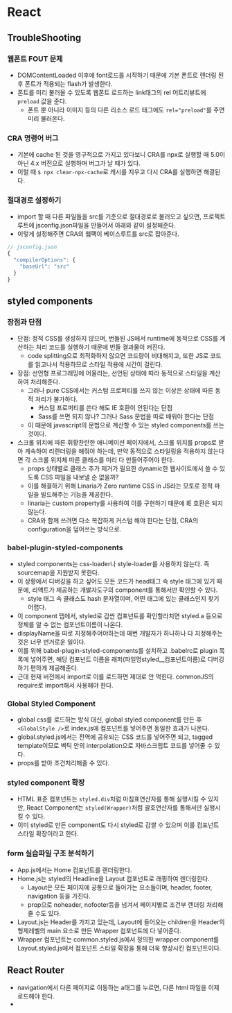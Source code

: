 # React

## TroubleShooting

### 웹폰트 FOUT 문제
- DOMContentLoaded 이후에 font로드를 시작하기 때문에 기본 폰트로 렌더링 된 후 폰트가 적용되는 flash가 발생한다.
- 폰트를 미리 불러올 수 있도록 웹폰트 로드하는 link태그의 rel 어트리뷰트에 `preload` 값을 준다.
  - 폰트 뿐 아니라 이미지 등의 다른 리소스 로드 태그에도 `rel="preload"`를 주면 미리 불러온다.

### CRA 명령어 버그
- 기본에 cache 된 것을 영구적으로 가지고 있다보니 CRA를 npx로 실행할 때 5.0이 아닌 4.x 버전으로 실행하며 버그가 날 때가 있다.
- 이럴 때 `$ npx clear-npx-cache`로 캐시를 지우고 다시 CRA를 실행하면 해결된다.

### 절대경로 설정하기
- import 할 때 다른 파일들을 src를 기준으로 절대경로로 불러오고 싶으면, 프로젝트 루트에 jsconfig.json파일을 만들어서 아래와 같이 설정해준다. 
- 이렇게 설정해주면 CRA의 웹팩이 베이스루트를 src로 잡아준다. 
```js
// jsconfig.json
{
  "compilerOptions": {
    "baseUrl": "src"
  }
}
```

## styled components

### 장점과 단점
- 단점: 정적 CSS를 생성하지 않으며, 번들된 JS에서 runtime에 동적으로 CSS를 계산하는 처리 코드를 실행하기 때문에 번들 결과물이 커진다.
  - code splitting으로 최적화하지 않으면 코드량이 비대해지고, 또한 JS로 코드를 읽고나서 적용하므로 스타일 적용에 시간이 걸린다.
- 장점: 선언형 프로그래밍에 어울리는, 선언된 상태에 따라 동적으로 스타일을 계산하여 처리해준다.
  - 그러나 pure CSS에서는 커스텀 프로퍼티를 쓰지 않는 이상은 상태에 따른 동적 처리가 불가하다. 
    - 커스텀 프로퍼티를 쓴다 해도 IE 호환이 안된다는 단점
    - Sass를 쓰면 되지 않나? 그러나 Sass 문법을 따로 배워야 한다는 단점
  - 이 때문에 javascript의 문법으로 계산할 수 있는 styled components를 쓰는 것이다.
- 스크롤 위치에 따른 휘황찬란한 애니메이션 페이지에서, 스크롤 위치를 props로 받아 계속하여 리렌더링을 해줘야 하는데, 만약 동적으로 스타일링을 적용하지 않는다면 각 스크롤 위지체 따른 클래스를 미리 다 만들어주어야 한다.
  - props 상태별로 클래스 추가 제거가 필요한 dynamic한 웹사이트에서 쓸 수 있도록 CSS 파일을 내보낼 순 없을까?
  - 이를 해결하기 위해 Linaria가 Zero runtime CSS in JS라는 모토로 정적 파일을 빌드해주는 기능을 제공한다.
  - linaria는 custom property를 사용하여 이를 구현하기 때문에 IE 호환은 되지 않는다.
  - CRA와 함께 쓰려면 다소 복잡하게 커스텀 해야 한다는 단점, CRA의 configuration을 덮어쓰는 방식으로.


### babel-plugin-styled-components
- styled components는 css-loader나 style-loader를 사용하지 않는다. 즉 sourcemap을 지원받지 못한다.
- 이 상황에서 디버깅을 하고 싶어도 모든 코드가 head태그 속 style 태그에 있기 때문에, 리액트가 제공하는 개발자도구의 component를 통해서만 확인할 수 있다.
  - style 태그 속 클래스도 hash 문자열이며, 어떤 태그에 있는 클래스인지 찾기 어렵다.
- 이 component 탭에서, styled로 감싼 컴포넌트를 확인할라치면 styled.a 등으로 정체를 알 수 없는 컴포넌트이름이 나온다.
- displayName을 따로 지정해주어야하는데 매번 개발자가 하나하나 다 지정해주는 것은 너무 번거로운 일이다.
- 이를 위해 babel-plugin-styled-components를 설치하고 .babelrc로 plugin 목록에 넣어주면, 해당 컴포넌트 이름을 래퍼(파일명styled__컴포넌트이름)로 디버깅하기 편하게 제공해준다.
- 근데 현재 버전에서 import로 이를 로드하면 제대로 안 먹힌다. commonJS의 require로 import해서 사용해야 한다.

### Global Styled Component
- global css를 로드하는 방식 대신, global styled component를 만든 후 `<GlobalStyle />`로 index.js에 컴포넌트를 넣어주면 동일한 효과가 나온다.
- global.styled.js에서는 전역에 공유되는 CSS 코드를 넣어주면 되고, tagged template이므로 벡틱 안의 interpolation으로 자바스크립트 코드를 넣어줄 수 있다.
- props를 받아 조건처리해줄 수 있다.

### styled component 확장
- HTML 표준 컴포넌트는 `styled.div`처럼 마침표연산자를 통해 실행시킬 수 있지만, React Component는 `styled(Wrapper)`처럼 괄호연산자를 통해서만 실행시킬 수 있다.
- 이미 styled로 만든 component도 다시 styled로 감쌀 수 있으며 이를 컴포넌트 스타일 확장이라고 한다. 

### form 실습파일 구조 분석하기
- App.js에서는 Home 컴포넌트를 렌더링한다. 
- Home.js는 styled의 Headline을 Layout 컴포넌트로 래핑하여 렌더링한다.
  - Layout은 모든 페이지에 공통으로 들어가는 요소들이며, header, footer, navigation 등을 가진다.
  - prop으로 noheader, nofooter등을 넘겨서 페이지별로 조건부 렌더링 처리해줄 수도 있다.
- Layout.js는 Header를 가지고 있는데, Layout에 들어오는 children을 Header의 형제레벨의 main 요소로 만든 Wrapper 컴포넌트에 다 넣어준다. 
- Wrapper 컴포넌트는 common.styled.js에서 정의한 wrapper component를 Layout.styled.js에서 컴포넌트 스타일 확장을 통해 더욱 향상시킨 컴포넌트이다.

## React Router
- navigation에서 다른 페이지로 이동하는 a태그를 누르면, 다른 html 파일을 이제 로드해야 한다.
- 